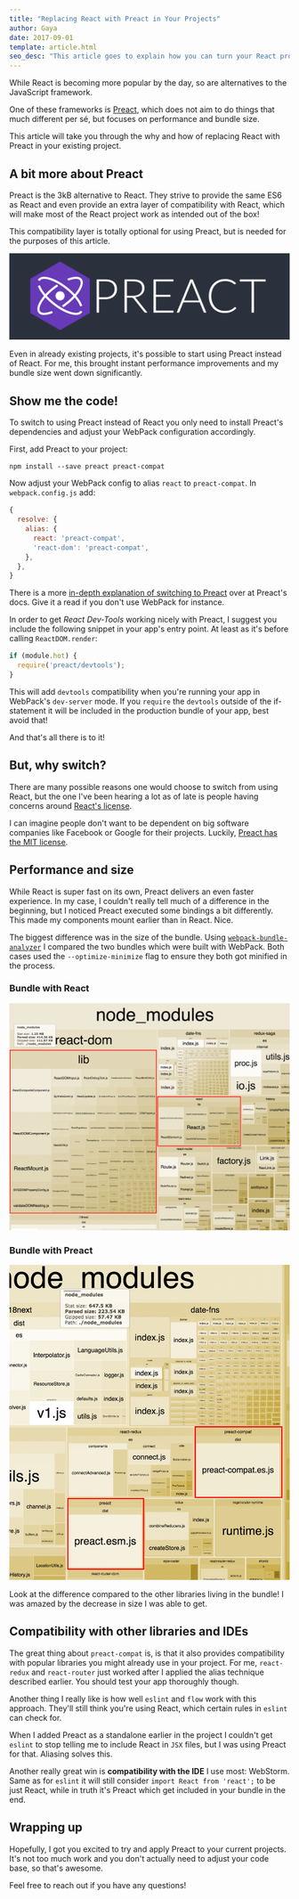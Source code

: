 ```yaml
---
title: "Replacing React with Preact in Your Projects"
author: Gaya
date: 2017-09-01
template: article.html
seo_desc: "This article goes to explain how you can turn your React project into a Preact project and why you should too!"
---
```


While React is becoming more popular by the day, so are alternatives to the JavaScript framework.

One of these frameworks is [Preact](https://preactjs.com/), which does not aim to do things that
much different per sé, but focuses on performance and bundle size.

This article will take you through the why and how of replacing React with Preact in your existing
project.

<span class="more"></span>

## A bit more about Preact

Preact is the 3kB alternative to React. They strive to provide the same ES6 as React and even
provide an extra layer of compatibility with React, which will make most of the React project work
as intended out of the box!

This compatibility layer is totally optional for using Preact, but is needed for the purposes of
this article.

![Preact](preact.png "Preact logo")

Even in already existing projects, it's possible to start using Preact instead of React. For me,
this brought instant performance improvements and my bundle size went down significantly.

## Show me the code!

To switch to using Preact instead of React you only need to install Preact's dependencies and adjust
your WebPack configuration accordingly.

First, add Preact to your project:

```
npm install --save preact preact-compat
```

Now adjust your WebPack config to alias `react` to `preact-compat`. In `webpack.config.js` add:

```js
{
  resolve: {
    alias: {
      react: 'preact-compat',
      'react-dom': 'preact-compat',
    },
  },
}
```

There is a more [in-depth explanation of switching to Preact](https://preactjs.com/guide/switching-to-preact)
over at Preact's docs. Give it a read if you don't use WebPack for instance.

In order to get _React Dev-Tools_ working nicely with Preact, I suggest you include the following
snippet in your app's entry point. At least as it's before calling `ReactDOM.render`:

```js
if (module.hot) {
  require('preact/devtools');
}
```

This will add `devtools` compatibility when you're running your app in WebPack's `dev-server` mode.
If you `require` the `devtools` outside of the if-statement it will be included in the production
bundle of your app, best avoid that!

And that's all there is to it!

## But, why switch?

There are many possible reasons one would choose to switch from using React, but the one I've been
hearing a lot as of late is people having concerns around [React's license](https://code.facebook.com/posts/112130496157735/explaining-react-s-license/).

I can imagine people don't want to be dependent on big software companies like Facebook or Google
for their projects. Luckily, [Preact has the MIT license](https://github.com/developit/preact/blob/master/LICENSE).

## Performance and size

While React is super fast on its own, Preact delivers an even faster experience. In my case, I
couldn't really tell much of a difference in the beginning, but I noticed Preact executed some
bindings a bit differently. This made my components mount earlier than in React. Nice.

The biggest difference was in the size of the bundle. Using [`webpack-bundle-analyzer`](https://github.com/th0r/webpack-bundle-analyzer)
I compared the two bundles which were built with WebPack. Both cases used the `--optimize-minimize`
flag to ensure they both got minified in the process.

### Bundle with React
![React bundle](react-package.png "React bundle size")

### Bundle with Preact
![Preact bundle](preact-package.png "Preact bundle size")

Look at the difference compared to the other libraries living in the bundle! I was amazed by the
decrease in size I was able to get.

## Compatibility with other libraries and IDEs

The great thing about `preact-compat` is, is that it also provides compatibility with popular
libraries you might already use in your project. For me, `react-redux` and `react-router` just worked
after I applied the alias technique described earlier. You should test your app thoroughly though.

Another thing I really like is how well `eslint` and `flow` work with this approach. They'll still
think you're using React, which certain rules in `eslint` can check for.

When I added Preact as a standalone earlier in the project I couldn't get `eslint` to stop telling
me to include React in `JSX` files, but I was using Preact for that. Aliasing solves this.

Another really great win is **compatibility with the IDE** I use most: WebStorm. Same as for `eslint` it
will still consider `import React from 'react';` to be just React, while in truth it's Preact which
get included in your bundle in the end.

## Wrapping up

Hopefully, I got you excited to try and apply Preact to your current projects. It's not too much
work and you don't actually need to adjust your code base, so that's awesome.

Feel free to reach out if you have any questions!